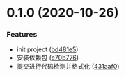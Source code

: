 # 0.1.0 (2020-10-26)


### Features

* init project ([bd481e5](https://github.com/fengxinlu/zh-ui/commit/bd481e5a2820c776f32df32220f012db697b7e1c))
* 安装依赖包 ([c70b776](https://github.com/fengxinlu/zh-ui/commit/c70b776e11607844246284ddb15d83d1e234af7f))
* 提交进行代码检测并格式化 ([431aaf0](https://github.com/fengxinlu/zh-ui/commit/431aaf07e080144c3e953a7fc5f71d240829fe02))



